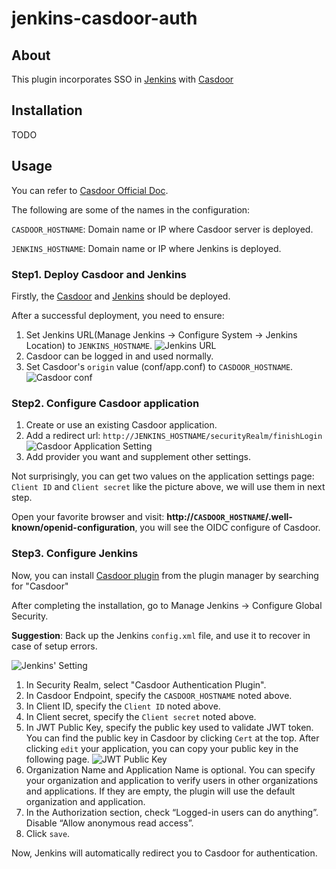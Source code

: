 # jenkins-casdoor-auth

## About

This plugin incorporates SSO in [Jenkins](https://jenkins.io) with [Casdoor](https://casdoor.org/)

## Installation

TODO

## Usage

You can refer to [Casdoor Official Doc](https://casdoor.org/docs/integration/java/jenkins-plugin/).

The following are some of the names in the configuration:

`CASDOOR_HOSTNAME`: Domain name or IP where Casdoor server is deployed.

`JENKINS_HOSTNAME`: Domain name or IP where Jenkins is deployed.


### Step1. Deploy Casdoor and Jenkins
Firstly, the [Casdoor](https://casdoor.org/docs/basic/server-installation) and [Jenkins](https://www.jenkins.io/doc/book/installing/) should be deployed.

After a successful deployment, you need to ensure:
1. Set Jenkins URL(Manage Jenkins -> Configure System -> Jenkins Location) to `JENKINS_HOSTNAME`.
   ![Jenkins URL](https://casdoor.org/assets/images/jenkins_url-9e8f261138a88501bdfce79ee1c1f3fa.png)
2. Casdoor can be logged in and used normally.
3. Set Casdoor's `origin` value (conf/app.conf) to `CASDOOR_HOSTNAME`.
   ![Casdoor conf](https://casdoor.org/assets/images/casdoor_origin-8f5d9e44f6b58828ce69e6e6d896e122.png)
### Step2. Configure Casdoor application
1. Create or use an existing Casdoor application.
2. Add a redirect url: `http://JENKINS_HOSTNAME/securityRealm/finishLogin`
   ![Casdoor Application Setting](https://casdoor.org/assets/images/appseeting_jenkins-6e0a2968614d0735005951278f44c008.png)
3. Add provider you want and supplement other settings.

Not surprisingly, you can get two values ​​on the application settings page: `Client ID` and `Client secret` like the picture above, we will use them in next step.

Open your favorite browser and visit: **http://`CASDOOR_HOSTNAME`/.well-known/openid-configuration**, you will see the OIDC configure of Casdoor.

### Step3. Configure Jenkins
Now, you can install [Casdoor plugin](https://plugins.jenkins.io/casdoor-auth/) from the plugin manager by searching for "Casdoor"

After completing the installation, go to Manage Jenkins -> Configure Global Security.

**Suggestion**: Back up the Jenkins `config.xml` file, and use it to recover in case of setup errors.

![Jenkins' Setting](https://casdoor.org/assets/images/jenkins_plugin-e66dcae10b60bbe2b5ac25a804ccf3cd.png)

1. In Security Realm, select "Casdoor Authentication Plugin".
2. In Casdoor Endpoint, specify the `CASDOOR_HOSTNAME` noted above.
2. In Client ID, specify the `Client ID` noted above.
3. In Client secret, specify the `Client secret` noted above.
4. In JWT Public Key, specify the public key used to validate JWT token. You can find the public key in Casdoor by clicking `Cert` at the top. After clicking `edit` your application, you can copy your public key in the following page.
   ![JWT Public Key](https://casdoor.org/assets/images/jenkins_cert-6ab012c3fd63b5d64bf09f182ae4a9c0.png)
5. Organization Name and Application Name is optional. You can specify your organization and application to verify users in other organizations and applications. If they are empty, the plugin will use the default organization and application.
6. In the Authorization section, check “Logged-in users can do anything”. Disable “Allow anonymous read access”.
7. Click `save`.

Now, Jenkins will automatically redirect you to Casdoor for authentication.

